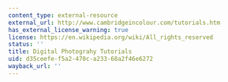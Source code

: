 ```yaml
---
content_type: external-resource
external_url: http://www.cambridgeincolour.com/tutorials.htm
has_external_license_warning: true
license: https://en.wikipedia.org/wiki/All_rights_reserved
status: ''
title: Digital Photograhy Tutorials
uid: d35ceefe-f5a2-470c-a233-68a2f46e6272
wayback_url: ''
---
```

